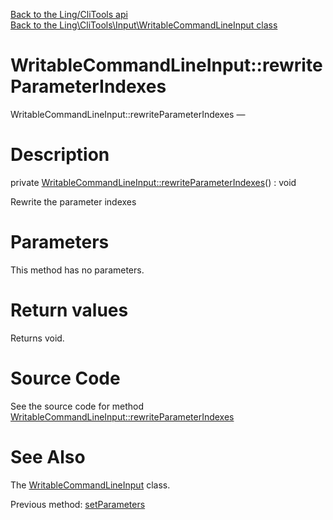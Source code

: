 [Back to the Ling/CliTools api](https://github.com/lingtalfi/CliTools/blob/master/doc/api/Ling/CliTools.md)<br>
[Back to the Ling\CliTools\Input\WritableCommandLineInput class](https://github.com/lingtalfi/CliTools/blob/master/doc/api/Ling/CliTools/Input/WritableCommandLineInput.md)


WritableCommandLineInput::rewriteParameterIndexes
================



WritableCommandLineInput::rewriteParameterIndexes — 




Description
================


private [WritableCommandLineInput::rewriteParameterIndexes](https://github.com/lingtalfi/CliTools/blob/master/doc/api/Ling/CliTools/Input/WritableCommandLineInput/rewriteParameterIndexes.md)() : void




Rewrite the parameter indexes




Parameters
================

This method has no parameters.


Return values
================

Returns void.








Source Code
===========
See the source code for method [WritableCommandLineInput::rewriteParameterIndexes](https://github.com/lingtalfi/CliTools/blob/master/Input/WritableCommandLineInput.php#L55-L64)


See Also
================

The [WritableCommandLineInput](https://github.com/lingtalfi/CliTools/blob/master/doc/api/Ling/CliTools/Input/WritableCommandLineInput.md) class.

Previous method: [setParameters](https://github.com/lingtalfi/CliTools/blob/master/doc/api/Ling/CliTools/Input/WritableCommandLineInput/setParameters.md)<br>

